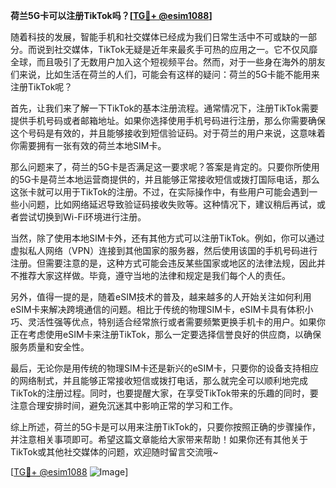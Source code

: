 **荷兰5G卡可以注册TikTok吗？[[TG💪+ @esim1088](https://t.me/s/esim1088)]**

随着科技的发展，智能手机和社交媒体已经成为我们日常生活中不可或缺的一部分。而说到社交媒体，TikTok无疑是近年来最炙手可热的应用之一。它不仅风靡全球，而且吸引了无数用户加入这个短视频平台。然而，对于一些身在海外的朋友们来说，比如生活在荷兰的人们，可能会有这样的疑问：荷兰的5G卡能不能用来注册TikTok呢？

首先，让我们来了解一下TikTok的基本注册流程。通常情况下，注册TikTok需要提供手机号码或者邮箱地址。如果你选择使用手机号码进行注册，那么你需要确保这个号码是有效的，并且能够接收到短信验证码。对于荷兰的用户来说，这意味着你需要拥有一张有效的荷兰本地SIM卡。

那么问题来了，荷兰的5G卡是否满足这一要求呢？答案是肯定的。只要你所使用的5G卡是荷兰本地运营商提供的，并且能够正常接收短信或拨打国际电话，那么这张卡就可以用于TikTok的注册。不过，在实际操作中，有些用户可能会遇到一些小问题，比如网络延迟导致验证码接收失败等。这种情况下，建议稍后再试，或者尝试切换到Wi-Fi环境进行注册。

当然，除了使用本地SIM卡外，还有其他方式可以注册TikTok。例如，你可以通过虚拟私人网络（VPN）连接到其他国家的服务器，然后使用该国的手机号码进行注册。但需要注意的是，这种方式可能会违反某些国家或地区的法律法规，因此并不推荐大家这样做。毕竟，遵守当地的法律和规定是我们每个人的责任。

另外，值得一提的是，随着eSIM技术的普及，越来越多的人开始关注如何利用eSIM卡来解决跨境通信的问题。相比于传统的物理SIM卡，eSIM卡具有体积小巧、灵活性强等优点，特别适合经常旅行或者需要频繁更换手机卡的用户。如果你正在考虑使用eSIM卡来注册TikTok，那么一定要选择信誉良好的供应商，以确保服务质量和安全性。

最后，无论你是用传统的物理SIM卡还是新兴的eSIM卡，只要你的设备支持相应的网络制式，并且能够正常接收短信或拨打电话，那么就完全可以顺利地完成TikTok的注册过程。同时，也要提醒大家，在享受TikTok带来的乐趣的同时，要注意合理安排时间，避免沉迷其中影响正常的学习和工作。

综上所述，荷兰的5G卡是可以用来注册TikTok的，只要你按照正确的步骤操作，并注意相关事项即可。希望这篇文章能给大家带来帮助！如果你还有其他关于TikTok或其他社交媒体的问题，欢迎随时留言交流哦~ 

[[TG💪+ @esim1088](https://t.me/s/esim1088) ![Image](https://i.postimg.cc/4NQfJmqS/Snipaste-2025-05-13-00-14-12.png)]